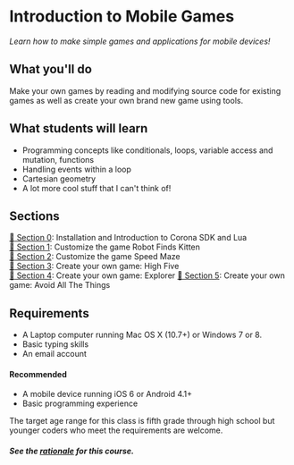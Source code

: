 # Introduction to Mobile Games

*Learn how to make simple games and applications for mobile devices!*

## What you'll do

Make your own games by reading and modifying source code for existing games as
well as create your own brand new game using tools.

## What students will learn

* Programming concepts like conditionals, loops, variable access and mutation, functions
* Handling events within a loop
* Cartesian geometry
* A lot more cool stuff that I can't think of!

## Sections

[:rocket: Section 0][0]: Installation and Introduction to Corona SDK and Lua  
[:rocket: Section 1][1]: Customize the game Robot Finds Kitten  
[:rocket: Section 2][2]: Customize the game Speed Maze  
[:rocket: Section 3][3]: Create your own game: High Five  
[:rocket: Section 4][4]: Create your own game: Explorer
[:rocket: Section 5][5]: Create your own game: Avoid All The Things  

## Requirements

* A Laptop computer running Mac OS X (10.7+) or Windows 7 or 8.
* Basic typing skills
* An email account

#### Recommended

* A mobile device running iOS 6 or Android 4.1+
* Basic programming experience

The target age range for this class is fifth grade through high school but
younger coders who meet the requirements are welcome.

##### See the [rationale](RATIONALE.md) for this course.

[0]: section-00/
[1]: section-01/
[2]: section-02/
[3]: section-03/
[4]: section-04/
[5]: section-05/
